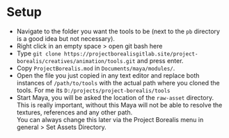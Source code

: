 # Setup
* Navigate to the folder you want the tools to be (next to the `pb` directory is a good idea but not necessary).
* Right click in an empty space > open git bash here
* Type `git clone https://projectborealisgitlab.site/project-borealis/creatives/animation/tools.git` and press enter.
* Copy `ProjectBorealis.mod`  in `Documents/maya/modules/`.
* Open the file you just copied in any text editor and replace both instances of `/path/to/tools` with the actual path where you cloned the tools. For me its `D:/projects/project-borealis/tools`
* Start Maya, you will be asked the location of the `raw-asset` directory. This is really important, without this Maya will not be able to resolve the textures, references and any other path.  
  You can always change this later via the Project Borealis menu in general > Set Assets Directory.

